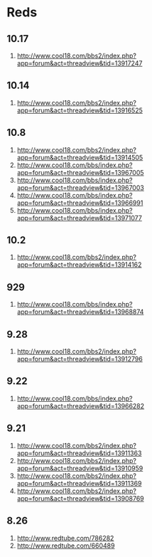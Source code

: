 Reds
=

10.17
-

1. http://www.cool18.com/bbs2/index.php?app=forum&act=threadview&tid=13917247


10.14
-

1. http://www.cool18.com/bbs2/index.php?app=forum&act=threadview&tid=13916525


10.8
-

1. http://www.cool18.com/bbs2/index.php?app=forum&act=threadview&tid=13914505
2. http://www.cool18.com/bbs/index.php?app=forum&act=threadview&tid=13967005
3. http://www.cool18.com/bbs/index.php?app=forum&act=threadview&tid=13967003
4. http://www.cool18.com/bbs/index.php?app=forum&act=threadview&tid=13966991
5. http://www.cool18.com/bbs/index.php?app=forum&act=threadview&tid=13971077

10.2
-

1. http://www.cool18.com/bbs2/index.php?app=forum&act=threadview&tid=13914162

929
-

1. http://www.cool18.com/bbs/index.php?app=forum&act=threadview&tid=13968874

9.28
-

1. http://www.cool18.com/bbs2/index.php?app=forum&act=threadview&tid=13912796

9.22
-

1. http://www.cool18.com/bbs/index.php?app=forum&act=threadview&tid=13966282

9.21
-

1. http://www.cool18.com/bbs2/index.php?app=forum&act=threadview&tid=13911363
2. http://www.cool18.com/bbs2/index.php?app=forum&act=threadview&tid=13910959
3. http://www.cool18.com/bbs2/index.php?app=forum&act=threadview&tid=13911369
4. http://www.cool18.com/bbs2/index.php?app=forum&act=threadview&tid=13908769

8.26
-

1. http://www.redtube.com/786282
2. http://www.redtube.com/660489
